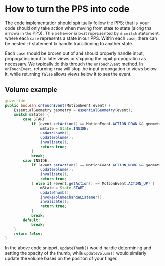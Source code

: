 # How to turn the PPS into code

The code implementation should spiritually follow the PPS; that is, your code should only take action when moving from state to state (along tha arrows in the PPS). This behavior is best represented by a `switch` statement, where each `case` represents a state in our PPS. Within each `case`, there can be nested `if` statement to handle transitioning to another state. 

Each `case` should be broken out of and should properly handle input, propogating input to later views or stopping the input propogration as necessary. We typically do this through the `onTouchEvent` method. In `onTouchEvent`, returning `true` will stop the input propogation to views below it, while returning `false` allows views below it to see the event.

## Volume example

```java
@Override
public boolean onTouchEvent(MotionEvent event) {
    EssentialGeometry geometry = essentialGeometry(event);
    switch(mState) {
        case START:
            if (event.getAction() == MotionEvent.ACTION_DOWN && geometry == EssentialGeometry.BAR) {
                mState = State.INSIDE;
                updateThumb();
                updateVolume();
                invalidate();
                return true;
            }
            break;
        case INSIDE:
            if (event.getAction() == MotionEvent.ACTION_MOVE && geometry == EssentialGeometry.BAR) {
                updateVolume();
                invalidate();
                return true;
            } else if (event.getAction() == MotionEvent.ACTION_UP) {
                mState = State.START;
                updateThumb();
                invokeVolumeChangeListener();
                invalidate();
                return true;                   
            }
            break;
        default:
            break;
    }
    return false;
}
```
In the above code snippet, `updateThumb()` would handle determining and setting the opacity of the thumb, while `updateVolume()` would similarly update the volume based on the position of your finger.